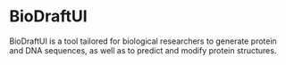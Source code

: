 # BioDraftUI
BioDraftUI is a tool tailored for biological researchers to generate protein and DNA sequences, as well as to predict and modify protein structures.
